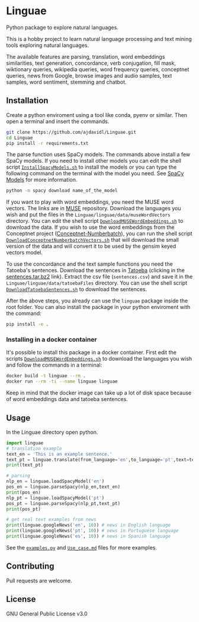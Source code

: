 # Linguae

Python package to explore natural languages.

This is a hobby project to learn natural language processing and text mining tools exploring natural languages.

The available features are parsing, translation, word embeddings similarities, text generation, concordance, verb conjugation, fill mask, wiktionary queries, wikipedia queries, word frequency queries, conceptnet queries, news from Google, browse images and audio samples, text samples, word sentiment, stemming and chatbot.

## Installation

Create a python enviroment using a tool like conda, pyenv or similar. Then open a terminal and insert the commands.

```bash
git clone https://github.com/ajdavidl/Linguae.git
cd Linguae
pip install -r requirements.txt
```

The parse function uses SpaCy models. The commands above install a few SpaCy models. If you need to install other models you can edit the shell script [`InstallSpacyModels.sh`](InstallSpacyModels.sh) to install the models or you can type the following command on the terminal with the model you need. See [SpaCy Models](https://spacy.io/models) for more information.

```bash
python -m spacy download name_of_the_model
```

If you want to play with word embeddings, you need the MUSE word vectors. The links are in [MUSE](https://github.com/facebookresearch/MUSE#download) repository.
Download the languages you wish and put the files in the `Linguae/linguae/data/museWordVectors` directory. You can edit the shell script [`DownloadMUSEWordEmbeddings.sh`](DownloadMUSEWordEmbeddings.sh) to download the data.
If you wish to use the word embeddings from the Conceptnet project ([Conceptnet-Numberbatch](https://github.com/commonsense/conceptnet-numberbatch)), you can run the shell script [`DownloadConceptnetNumberbatchVectors.sh`](DownloadConceptnetNumberbatchVectors.sh) that will download the small version of the data and will convert it to be used by the gensim keyed vectors model.

To use the concordance and the text sample functions you need the Tatoeba's sentences.
Download the sentences in [Tatoeba](https://tatoeba.org/en/downloads) (clicking in the [sentences.tar.bz2](https://downloads.tatoeba.org/exports/sentences.tar.bz2) link). 
Extract the csv file (`sentences.csv`) and save it in the `Linguae/linguae/data/tatoebaFiles` directory. You can use the shell script [`DownloadTatoebaSentences.sh`](DownloadTatoebaSentences.sh) to download the sentences.

After the above steps, you already can use the `linguae` package inside the root folder. You can also install the package in your python enviroment with the command:

```bash
pip install -e .
```

### Installing in a docker container

It's possible to install this package in a docker container. First edit the scripts [`DownloadMUSEWordEmbeddings.sh`](DownloadMUSEWordEmbeddings.sh) to download the languages you wish and follow the commands in a terminal:

```bash
docker build -t linguae --rm .
docker run --rm -ti --name linguae linguae
```

Keep in mind that the docker image can take up a lot of disk space because of word embeddings data and tatoeba sentences.

## Usage

In the Linguae directory open python.

```python
import linguae
# translation example
text_en = 'This is an example sentence.'
text_pt = linguae.translate(from_language='en',to_language='pt',text=text_en)
print(text_pt)

# parsing
nlp_en = linguae.loadSpacyModel('en')
pos_en = linguae.parseSpacy(nlp_en,text_en)
print(pos_en)
nlp_pt = linguae.loadSpacyModel('pt')
pos_pt = linguae.parseSpacy(nlp_pt,text_pt)
print(pos_pt)

# get real text examples from news
print(linguae.googleNews('en', 10)) # news in English language
print(linguae.googleNews('pt', 10)) # news in Portuguese language
print(linguae.googleNews('es', 10)) # news in Spanish language

```

See the [`examples.py`](examples.py) and [`Use_case.md`](Use_case.md) files for more examples.

## Contributing

Pull requests are welcome.

## License

GNU General Public License v3.0
